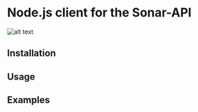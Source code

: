 # Node.js client for the Sonar-API

![alt text](https://i.imgur.com/oZIYoDn.png "Logo Title Text")

## Installation

## Usage

## Examples

